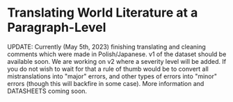 # Translating World Literature at a Paragraph-Level

UPDATE: Currently (May 5th, 2023) finishing translating and cleaning comments which were made in Polish/Japanese. v1 of the dataset should be available soon. We are working on v2 where a severity level will be added. If you do not wish to wait for that a rule of thumb would be to convert all mistranslations into "major" errors, and other types of errors into "minor" errors (though this will backfire in some case). More information and DATASHEETS coming soon.

